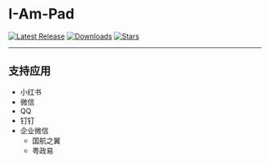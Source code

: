 # I-Am-Pad  

[![Latest Release](https://img.shields.io/github/v/release/Xposed-Modules-Repo/com.houvven.impad?style=flat-square&logo=github&label=Release)](https://github.com/Xposed-Modules-Repo/com.houvven.impad/releases/latest)
[![Downloads](https://img.shields.io/github/downloads/Xposed-Modules-Repo/com.houvven.impad/total?style=flat-square&logo=github&label=Downloads)](https://github.com/Xposed-Modules-Repo/com.houvven.impad/releases)
[![Stars](https://img.shields.io/github/stars/Houvven/I-Am-Pad?style=flat-square&logo=github&label=Stars)](https://github.com/Houvven/I-Am-Pad/stargazers)

---

## 支持应用  
- 小红书  
- 微信  
- QQ  
- 钉钉  
- 企业微信  
  - 国航之翼
  - 粤政易
